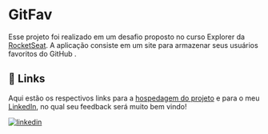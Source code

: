 
#  GitFav

Esse projeto foi realizado  em um desafio proposto no curso Explorer da [RocketSeat](https://app.rocketseat.com.br/). A aplicação consiste em um site para armazenar seus usuários favoritos do GitHub .


## 🔗 Links

Aqui estão os respectivos links para a [hospedagem do projeto](https://githubfavorites.netlify.app/) e para o meu [LinkedIn](https://www.linkedin.com/in/gabrielzleonardo/), no qual seu feedback será muito bem vindo!

[![linkedin](https://img.shields.io/badge/linkedin-0A66C2?style=for-the-badge&logo=linkedin&logoColor=white)](https://www.linkedin.com/in/gabrielzleonardo/)
